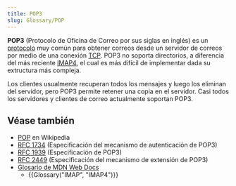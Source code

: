 ```yaml
---
title: POP3
slug: Glossary/POP
---
```


**POP3** (Protocolo de Oficina de Correo por sus siglas en inglés) es un [protocolo](/es/docs/Glossary/Protocol) muy común para obtener correos desde un servidor de correos por medio de una conexión [TCP](/es/docs/Glossary/TCP). POP3 no soporta directorios, a diferencia del más reciente [IMAP4](/es/docs/Glossary/IMAP), el cual es más difícil de implementar dada su extructura más compleja.

Los clientes usualmente recuperan todos los mensajes y luego los eliminan del servidor, pero POP3 permite retener una copia en el servidor. Casi todos los servidores y clientes de correo actualmente soportan POP3.

## Véase también

- [POP](https://es.wikipedia.org/wiki/Protocolo_de_oficina_de_correo) en Wikipedia
- [RFC 1734](https://tools.ietf.org/html/rfc1734) (Especificación del mecanismo de autenticación de POP3)
- [RFC 1939](https://tools.ietf.org/html/rfc1939) (Especificación de POP3)
- [RFC 2449](https://tools.ietf.org/html/rfc2449) (Especificación del mecanismo de extensión de POP3)
- [Glosario de MDN Web Docs](/es/docs/Glossary)
  - {{Glossary("IMAP", "IMAP4")}}

